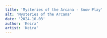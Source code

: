 ```yaml
---
title: 'Mysteries of the Arcana - Snow Play'
alt: 'Mysteries of the Arcana'
date: '2024-10-03'
author: 'Keira'
artist: 'Keira'
---
```

